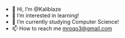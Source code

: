 - 👋 Hi, I’m @Kaliblaze
- 👀 I’m interested in learning! 
- 🌱 I’m currently studying Computer Science!
- 📫 How to reach me mroqo3@gmail.com

<!---
Kaliblaze/Kaliblaze is a ✨ special ✨ repository because its `README.md` (this file) appears on your GitHub profile.
You can click the Preview link to take a look at your changes.
--->
